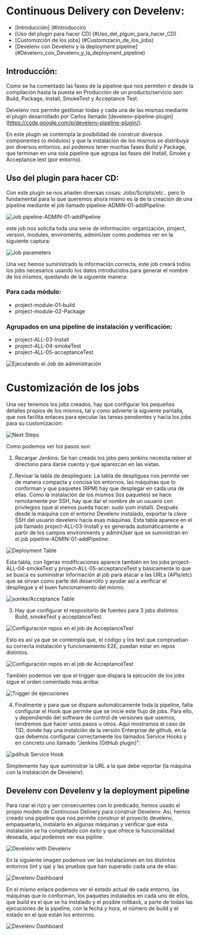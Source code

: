 Continuous Delivery con Develenv:
=================================

* [Introducción] (#Introduccin)
* [Uso del plugin para hacer CD] (#Uso_del_plguin_para_hacer_CD)
* [Customizción de los jobs] (#Customizacin_de_los_jobs)
* [Develenv con Develenv y la deployment pipeline] (#Develenv_con_Develenv_y_la_deployment_pipeline)

Introducción:
-------------

Como se ha comentado las fases de la pipeline que nos permiten ir desde la compilación hasta la puesta en Producción de un producto/servicio son: Build, Package, Install, SmokeTest y Acceptance Test.

Develenv nos permite gestionar todas y cada una de las mismas mediante el plugin desarrollado por Carlos llamado [develenv-pipeline-plugin] (https://code.google.com/p/develenv-pipeline-plugin/).

En este plugin se contempla la posibilidad de construir diversos componentes (o módulos) y que la instalación de los mismos se distribuya por diversos entornos, así podemos tener muchas fases Build y Package, que terminan en una sola pipeline que agrupa las fases del Install, Smoke y Acceptance test (por entorno).

Uso del plugin para hacer CD:
-----------------------------

Con este plugin se nos añaden diversas cosas: Jobs/Scripts/etc.. pero lo fundamental para lo que queremos ahora mismo es la de la creación de una pipeline mediante el job llamado pipeline-ADMIN-01-addPipeline:

![Job pipeline-ADMIN-01-addPipeline](./img/training/adminPipeline_1.png "Job pipeline-ADMIN-01-addPipeline")

este job nos solicita toda una serie de información:
organización,  project, version, modules, enviroments, adminUser como podemos ver en la siguiente captura:

![Job parameters](./img/training/adminPipeline_2.png "Job parameters") 

Una vez hemos suministrado la información correcta, este job creará todos los jobs necesarios usando los datos introducidos para generar el nombre de los mismos, quedando de la siguiente manera: 

### Para cada módulo: ####

- project-module-01-build
- project-module-02-Package

### Agrupados en una pipeline de instalación y verificación: ####

- project-ALL-03-Install
- project-ALL-04-smokeTest
- project-ALL-05-acceptanceTest

![Ejecutando el Job de administración](./img/training/adminPipeline_3.png "Ejecutando el job de administración")

Customización de los jobs
=========================

Una vez tenemos los jobs creados, hay que configurar los pequeños detalles propios de los mismos, tal y como advierte la siguiente pantalla, que nos facilita enlaces para ejecutar las tareas pendientes y hacía los jobs para su customización:

![Next Steps](./img/training/adminPipeline_4.png "Next Steps")

Como podemos ver los pasos son:

1. Recargar Jenkins: Se han creado los jobs pero jenkins necesita releer el directorio para darse cuenta y que aparezcan en las vistas.

2. Revisar la tabla de despliegues: La tabla de despligues nos permite ver de manera compacta y concisa los entornos, las máquinas que lo conforman y que paquetes (RPM) hay que desplegar en cada una de ellas. Como la instalación de los mismos (los paquetes) se hace remotamente por SSH, hay que dar el nombre de un usuario con privilegios (que al menos pueda hacer: sudo yum install). Después desde la máquina con el entorno Develenv instalado, exportar la clave SSH del usuario develenv hacía esas máquinas.
Esta tabla aparece en el job llamado project-ALL-03-Install y es generada automáticamente a partir de los campos environments y adminUser que se suministran en el job pipeline-ADMIN-01-addPipeline:

![Deployment Table](./img/training/installJob_deploymenTable.png "Deployment Table")

Esta tabla, con ligeras modificaciones aparece también en los jobs project-ALL-04-smokeTest y project-ALL-05-acceptanceTest y básicamente lo que se busca es suministrar información al job para atacar a las URLs (APIs/etc) que se sirvan como parte del desarrollo y ayudar así a verificar el despliegue y el buen funcionamiento del mismo.

![somke/Acceptance Table](./img/training/configureRepos_acceptanceTest_5.png "Smoke/Acceptance Table")

3. Hay que configurar el respositorio de fuentes para 3 jobs distintos: Build, smokeTest y acceptanceTest. 

![Configuración repos en el job de AcceptanceTest](./img/training/configureRepos_acceptanceTest_1.png "Configuración de repos en el job de AcceptanceTest")

Esto es así ya que se contempla que, el código y los test que comprueban su correcta instalación y funcionamiento E2E, puedan estar en repos distintos.

![Configuración repos en el job de AcceptanceTest](./img/training/configureRepos_acceptanceTest_2.png "Configuración de repos en el job de AcceptanceTest")

También podemos ver que el trigger que dispara la ejecución de los jobs sigue el orden comentado más arriba:

![Trigger de ejecuciones](./img/training/configureRepos_acceptanceTest_4.png "Trigger de ejecuciones")

4. Finalmente y para que se dispare automáticamente toda la pipeline, falta configurar el Hook que permite que se inicie este flujo de jobs. Para ello, y dependiendo del software de control de versiones que usemos, tendremos que hacer unos pasos u otros. Aquí mostramos el caso de TID, donde hay una instalción de la versión Enterprise de github, en la que debemos configurar correctamente los llamados Service Hooks y en concreto uno llamado "Jenkins (GitHub plugin)":

![pdihub Service Hook](./img/training/jenkinsHook.png "pdihub Service Hook")

Simplemente hay que suministrar la URL a la que debe reportar (la máquina con la instalación de Develenv).

Develenv con Develenv y la deployment pipeline
----------------------------------------------

Para rizar el rizo y ser consecuentes con lo predicado, hemos usado el propio modelo de Continuous Delivery para construir Develenv. Así, hemos creado una pipeline que nos permite construir el proyecto develenv, empaquetarlo, instalarlo en algunas máquinas y verificar que esta instalación se ha completado con éxito y que ofrece la funcionalidad deseada, aquí podemos ver esa pipline:

![Develenv with Develenv](./img/training/develenvWithDevelenv.png "Develenv with Develenv")

En la siguiente imagen podemos ver las instalaciones en los distintos entornos (int y qa) y las pruebas que han superado cada una de ellas:

![Develenv Dashboard](./img/training/develenvDashboard_1.png "Develenv Dashboard")

En el mismo enlace podemos ver el estado actual de cada entorno, las máquinas que lo conforman, los paquetes instalados en cada uno de ellos, que build es el que se ha instalado y el posible rollback, a parte de todas las ejecuciones de la pipeline, con la fecha y hora, el número de build y el estado en el que están los entornos.

![Develenv Dashboard](./img/training/develenvDashboard_2.png "Develenv Dashboard")